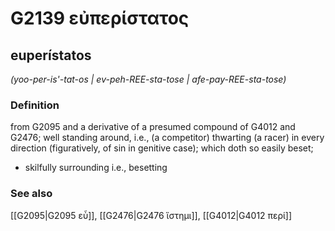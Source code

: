 # G2139 εὐπερίστατος

## euperístatos

_(yoo-per-is'-tat-os | ev-peh-REE-sta-tose | afe-pay-REE-sta-tose)_

### Definition

from G2095 and a derivative of a presumed compound of G4012 and G2476; well standing around, i.e., (a competitor) thwarting (a racer) in every direction (figuratively, of sin in genitive case); which doth so easily beset; 

- skilfully surrounding i.e., besetting

### See also

[[G2095|G2095 εὖ]], [[G2476|G2476 ἵστημι]], [[G4012|G4012 περί]]
